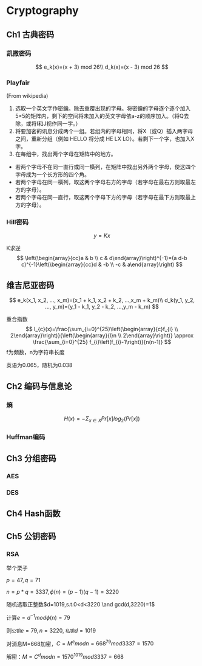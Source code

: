 # Cryptography 

## Ch1 古典密码

### 凯撒密码

$$
e_k(x)=(x + 3) mod 26\\
d_k(x)=(x - 3) mod 26
$$

### Playfair

(From wikipedia)

1. 选取一个英文字作密鑰。除去重覆出现的字母。将密鑰的字母逐个逐个加入5×5的矩阵内，剩下的空间将未加入的英文字母依a-z的顺序加入。（将Q去除，或将I和J视作同一字。）
2. 将要加密的讯息分成两个一组。若组内的字母相同，将X（或Q）插入两字母之间，重新分组（例如 HELLO 将分成 HE LX LO）。若剩下一个字，也加入X字。
3. 在每组中，找出两个字母在矩阵中的地方。

- 若两个字母不在同一直行或同一橫列，在矩阵中找出另外两个字母，使这四个字母成为一个长方形的四个角。
- 若两个字母在同一橫列，取这两个字母右方的字母（若字母在最右方则取最左方的字母）。
- 若两个字母在同一直行，取这两个字母下方的字母（若字母在最下方则取最上方的字母）。

### Hill密码

$$
y=Kx
$$

K求逆
$$
\left(\begin{array}{cc}a & b \\ c & d\end{array}\right)^{-1}=(a d-b c)^{-1}\left(\begin{array}{cc}d & -b \\ -c & a\end{array}\right)
$$

## 维吉尼亚密码

$$
e_k(x_1, x_2, ..., x_m)=(x_1 + k_1, x_2 + k_2, ...,x_m + k_m)\\
d_k(y_1, y_2, ..., y_m)=(y_1 - k_1, y_2 - k_2, ...,y_m - k_m)
$$



重合指数
$$
I_{c}(x)=\frac{\sum_{i=0}^{25}\left(\begin{array}{c}f_{i} \\ 2\end{array}\right)}{\left(\begin{array}{l}n \\ 2\end{array}\right)} \approx \frac{\sum_{i=0}^{25} f_{i}\left(f_{i}-1\right)}{n(n-1)}
$$
f为频数，n为字符串长度

英语为0.065，随机为0.038

## Ch2 编码与信息论

### 熵

$$
H(x)=-\Sigma_{x\in X}Pr[x]log_2(Pr[x])
$$

###  Huffman编码

## Ch3 分组密码

### AES

### DES

## Ch4 Hash函数



## Ch5 公钥密码

### RSA

举个栗子

$p=47, q=71$

$n=p*q=3337,\phi(n)=(p-1)(q-1)=3220$

随机选取正整数$d=1019,s.t.0<d<3220 \and gcd(d,3220)=1$

计算$e=d^{-1}mod\phi(n)=79$

则`公钥`$e=79,n=3220$, `私钥`$d=1019$

对消息M=668加密，$C=M^{e}mod n= 668^{79}mod3337=1570$

解密：$M=C^{d}mod n = 1570^{1019}mod 3337=668$

